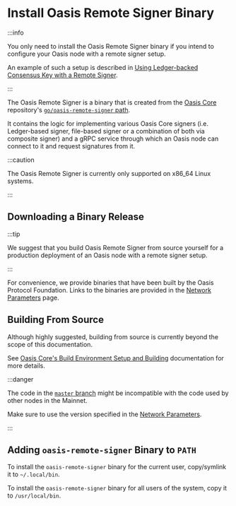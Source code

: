 # Install Oasis Remote Signer Binary

:::info

You only need to install the Oasis Remote Signer binary if you intend to configure your Oasis node with a remote signer setup.

An example of such a setup is described in [Using Ledger-backed Consensus Key with a Remote Signer](using-ledger-backed-consensus-key-with-a-remote-signer.md).

:::

The Oasis Remote Signer is a binary that is created from the [Oasis Core](https://github.com/oasisprotocol/oasis-core) repository's [`go/oasis-remote-signer` path](https://github.com/oasisprotocol/oasis-core/tree/master/go/oasis-remote-signer).

It contains the logic for implementing various Oasis Core signers (i.e. Ledger-based signer, file-based signer or a combination of both via composite signer) and a gRPC service through which an Oasis node can connect to it and request signatures from it.

:::caution

The Oasis Remote Signer is currently only supported on x86_64 Linux systems.

:::

## Downloading a Binary Release

:::tip

We suggest that you build Oasis Remote Signer from source yourself for a production deployment of an Oasis node with a remote signer setup.

:::

For convenience, we provide binaries that have been built by the Oasis Protocol Foundation. Links to the binaries are provided in the [Network Parameters](../mainnet/README.md) page.

## Building From Source

Although highly suggested, building from source is currently beyond the scope of this documentation.

See [Oasis Core's Build Environment Setup and Building](/core/development-setup/build-environment-setup-and-building) documentation for more details.

:::danger

The code in the [`master` branch](https://github.com/oasisprotocol/oasis-core/tree/master/) might be incompatible with the code used by other nodes in the Mainnet.

Make sure to use the version specified in the [Network Parameters](../mainnet/README.md).

:::

## Adding `oasis-remote-signer` Binary to `PATH`

To install the `oasis-remote-signer` binary for the current user, copy/symlink it to `~/.local/bin`.

To install the `oasis-remote-signer` binary for all users of the system, copy it to `/usr/local/bin`.

